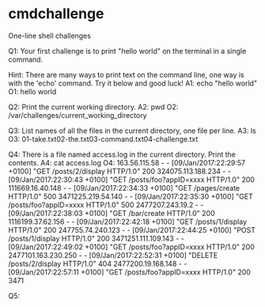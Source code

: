 # cmdchallenge
One-line shell challenges

Q1: Your first challenge is to print "hello world" on the terminal in a single command.

Hint: There are many ways to print text on the command line, one way is with the 'echo' command. Try it below and good luck!
A1:  echo "hello world" 
O1: hello world

Q2: Print the current working directory.
A2: pwd
O2: /var/challenges/current_working_directory

Q3: List names of all the files in the current directory, one file per line.
A3: ls
O3: 01-take.txt02-the.txt03-command.txt04-challenge.txt

Q4: There is a file named access.log in the current directory. Print the contents.
A4: cat access.log
O4: 163.56.115.58 - - [09/Jan/2017:22:29:57 +0100] "GET /posts/2/display HTTP/1.0" 200 324075.113.188.234 - - [09/Jan/2017:22:30:43 +0100] "GET /posts/foo?appID=xxxx HTTP/1.0" 200 111669.16.40.148 - - [09/Jan/2017:22:34:33 +0100] "GET /pages/create HTTP/1.0" 500 3471225.219.54.140 - - [09/Jan/2017:22:35:30 +0100] "GET /posts/foo?appID=xxxx HTTP/1.0" 500 2477207.243.19.2 - - [09/Jan/2017:22:38:03 +0100] "GET /bar/create HTTP/1.0" 200 1116199.37.62.156 - - [09/Jan/2017:22:42:18 +0100] "GET /posts/1/display HTTP/1.0" 200 247755.74.240.123 - - [09/Jan/2017:22:44:25 +0100] "POST /posts/1/display HTTP/1.0" 200 3471251.111.109.143 - - [09/Jan/2017:22:49:02 +0100] "GET /posts/foo?appID=xxxx HTTP/1.0" 200 2477101.163.230.250 - - [09/Jan/2017:22:52:31 +0100] "DELETE /posts/2/display HTTP/1.0" 404 2477200.19.168.148 - - [09/Jan/2017:22:57:11 +0100] "GET /posts/foo?appID=xxxx HTTP/1.0" 200 3471

Q5: 